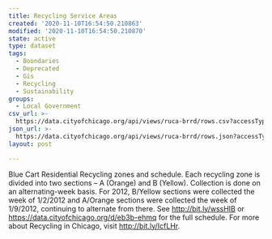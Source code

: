 ```yaml
---
title: Recycling Service Areas
created: '2020-11-10T16:54:50.210863'
modified: '2020-11-10T16:54:50.210870'
state: active
type: dataset
tags:
  - Boundaries
  - Deprecated
  - Gis
  - Recycling
  - Sustainability
groups:
  - Local Government
csv_url: >-
  https://data.cityofchicago.org/api/views/ruca-brrd/rows.csv?accessType=DOWNLOAD
json_url: >-
  https://data.cityofchicago.org/api/views/ruca-brrd/rows.json?accessType=DOWNLOAD
layout: post

---
```

Blue Cart Residential Recycling zones and schedule. Each recycling zone is divided into two sections – A (Orange) and B (Yellow). Collection is done on an alternating-week basis. For 2012, B/Yellow sections were collected the week of 1/2/2012 and A/Orange sections were collected the week of 1/9/2012, continuing to alternate from there. See http://bit.ly/wssHIB or https://data.cityofchicago.org/d/eb3b-ehmq for the full schedule. For more about Recycling in Chicago, visit http://bit.ly/IcfLHr.
